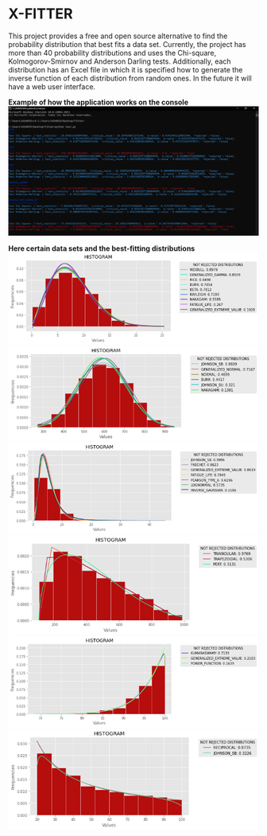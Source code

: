 # X-FITTER
This project provides a free and open source alternative to find the probability distribution that best fits a data set. Currently, the project has more than 40 probability distributions and uses the Chi-square, Kolmogorov-Smirnov and Anderson Darling tests. Additionally, each distribution has an Excel file in which it is specified how to generate the inverse function of each distribution from random ones. In the future it will have a web user interface.

**Example of how the application works on the console**
![alt text](https://github.com/SebastianJHM/Fitter/blob/main/multimedia/test.PNG)

**Here certain data sets and the best-fitting distributions**
![alt text](https://github.com/SebastianJHM/Fitter/blob/main/multimedia/plot0.png)
![alt text](https://github.com/SebastianJHM/Fitter/blob/main/multimedia/plot1.png)
![alt text](https://github.com/SebastianJHM/Fitter/blob/main/multimedia/plot2.png)
![alt text](https://github.com/SebastianJHM/Fitter/blob/main/multimedia/plot3.png)
![alt text](https://github.com/SebastianJHM/Fitter/blob/main/multimedia/plot4.png)
![alt text](https://github.com/SebastianJHM/Fitter/blob/main/multimedia/plot5.png)
